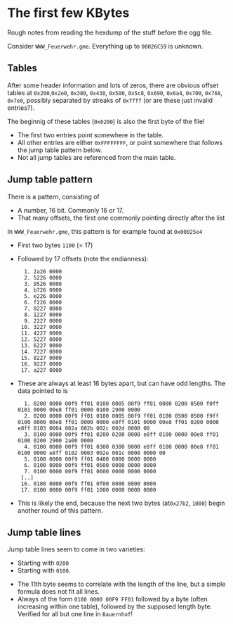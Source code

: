 The first few KBytes
====================

Rough notes from reading the hexdump of the stuff before the ogg file.

Consider `WWW_Feuerwehr.gme`. Everything up to `00026C59` is unknown.

Tables
------

After some header information and lots of zeros, there are obvious offset tables at `0x200`,`0x2e0`, `0x380`, `0x438`, `0x500`, `0x5c8`, `0x690`, `0x6a4`, `0x700`, `0x768`, `0x7e0`, possibly separated by streaks of `0xffff` (or are these just invalid entries?).

The beginnig of these tables (`0x0200`) is also the first byte of the file!

 * The first two entries point somewhere in the table.
 * All other entries are either `0xFFFFFFFF`, or point somewhere that follows the jump table pattern below.
 * Not all jump tables are referenced from the main table.

Jump table pattern
------------------

There is a pattern, consisting of
 * A number,  16 bit. Commonly 16 or 17.
 * That many offsets, the first one commonly pointing directly after the list

In `WWW_Feuerwehr.gme`, this pattern is for example found at `0x00025e4`
 * First two bytes `1100` (= 17)
 * Followed by 17 offsets (note the endianness):

         1. 2a26 0000
         2. 5226 0000
         3. 9526 0000
         4. b726 0000
         5. e226 0000
         6. f226 0000
         7. 0227 0000
         8. 1227 0000
         9. 2227 0000
        10. 3227 0000
        11. 4227 0000
        12. 5227 0000
        13. 6227 0000
        14. 7227 0000
        15. 8227 0000
        16. 9227 0000
        17. a227 0000

 * These are always at least 16 bytes apart, but can have odd lengths. The data pointed to is

         1. 0200 0000 00f9 ff01 0100 0005 00f9 ff01 0000 0200 0500 f0ff 0101 0000 00e8 ff01 0000 0100 2900 0000
         2. 0200 0000 00f9 ff01 0100 0005 00f9 ff01 0100 0500 0500 f9ff 0100 0000 00e8 ff01 0000 0000 e8ff 0101 0000 00e8 ff01 0200 0000 e8ff 0103 0004 002a 002b 002c 002d 0000 00
         3. 0100 0000 00f9 ff01 0200 0200 0000 e8ff 0100 0000 00e8 ff01 0100 0200 2900 2a00 0000
         4. 0100 0000 00f9 ff01 0300 0300 0000 e8ff 0100 0000 00e8 ff01 0100 0000 e8ff 0102 0003 002e 001c 0008 0000 00
         5. 0100 0000 00f9 ff01 0400 0000 0000 0000
         6. 0100 0000 00f9 ff01 0500 0000 0000 0000
         7. 0100 0000 00f9 ff01 0600 0000 0000 0000
        [..]
        16. 0100 0000 00f9 ff01 0f00 0000 0000 0000
        17. 0100 0000 00f9 ff01 1000 0000 0000 0000

  * This is likely the end, because the next two bytes (at`0x27b2`, `1000`) begin another round of this pattern.

Jump table lines
----------------

Jump table lines seem to come in two varieties:
 * Starting with `0200`
 * Starting with `0100`.
  - The 11th byte seems to correlate with the length of the line, but a simple formula does not fit all lines.
  - Always of the form `0100 0000 00F9 FF01` followed by a byte (often increasing within one table), followed by the supposed length byte. Verified for all but one line in `Bauernhof`!


